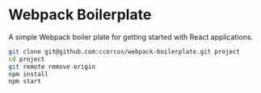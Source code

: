 # Webpack Boilerplate

A simple Webpack boiler plate for getting started with React applications.

```sh
git clone git@github.com:ccorcos/webpack-boilerplate.git project
cd project
git remote remove origin
npm install
npm start
```
